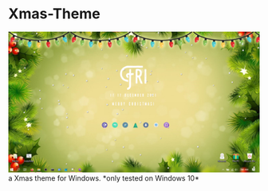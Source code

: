 # Xmas-Theme
<img src="images\Header image.png" >
a Xmas theme for Windows.
 *only tested on Windows 10*

